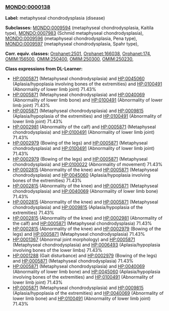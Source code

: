 
### [MONDO:0000138](http://purl.obolibrary.org/obo/MONDO_0000138)
**Label:** metaphyseal chondrodysplasia (disease)

**Subclasses:** [MONDO:0009594](http://purl.obolibrary.org/obo/MONDO_0009594) (metaphyseal chondrodysplasia, Kaitila type), [MONDO:0007983](http://purl.obolibrary.org/obo/MONDO_0007983) (Schmid metaphyseal chondrodysplasia), [MONDO:0009596](http://purl.obolibrary.org/obo/MONDO_0009596) (metaphyseal chondrodysplasia, Pena type), [MONDO:0009597](http://purl.obolibrary.org/obo/MONDO_0009597) (metaphyseal chondrodysplasia, Spahr type), 

**Corr. equiv. classes:** [Orphanet:2501](http://www.orpha.net/ORDO/Orphanet_2501), [Orphanet:166038](http://www.orpha.net/ORDO/Orphanet_166038), [Orphanet:174](http://www.orpha.net/ORDO/Orphanet_174), [OMIM:156500](http://purl.obolibrary.org/obo/OMIM_156500), [OMIM:250400](http://purl.obolibrary.org/obo/OMIM_250400), [OMIM:250300](http://purl.obolibrary.org/obo/OMIM_250300), [OMIM:250230](http://purl.obolibrary.org/obo/OMIM_250230), 

**Class expressions from DL-Learner:**

- [HP:0005871](http://purl.obolibrary.org/obo/HP_0005871) (Metaphyseal chondrodysplasia) and [HP:0045060](http://purl.obolibrary.org/obo/HP_0045060) (Aplasia/hypoplasia involving bones of the extremities) and [HP:0100491](http://purl.obolibrary.org/obo/HP_0100491) (Abnormality of lower limb joint) 71.43%
- [HP:0005871](http://purl.obolibrary.org/obo/HP_0005871) (Metaphyseal chondrodysplasia) and [HP:0040069](http://purl.obolibrary.org/obo/HP_0040069) (Abnormality of lower limb bone) and [HP:0100491](http://purl.obolibrary.org/obo/HP_0100491) (Abnormality of lower limb joint) 71.43%
- [HP:0005871](http://purl.obolibrary.org/obo/HP_0005871) (Metaphyseal chondrodysplasia) and [HP:0009815](http://purl.obolibrary.org/obo/HP_0009815) (Aplasia/hypoplasia of the extremities) and [HP:0100491](http://purl.obolibrary.org/obo/HP_0100491) (Abnormality of lower limb joint) 71.43%
- [HP:0002981](http://purl.obolibrary.org/obo/HP_0002981) (Abnormality of the calf) and [HP:0005871](http://purl.obolibrary.org/obo/HP_0005871) (Metaphyseal chondrodysplasia) and [HP:0100491](http://purl.obolibrary.org/obo/HP_0100491) (Abnormality of lower limb joint) 71.43%
- [HP:0002979](http://purl.obolibrary.org/obo/HP_0002979) (Bowing of the legs) and [HP:0005871](http://purl.obolibrary.org/obo/HP_0005871) (Metaphyseal chondrodysplasia) and [HP:0100491](http://purl.obolibrary.org/obo/HP_0100491) (Abnormality of lower limb joint) 71.43%
- [HP:0002979](http://purl.obolibrary.org/obo/HP_0002979) (Bowing of the legs) and [HP:0005871](http://purl.obolibrary.org/obo/HP_0005871) (Metaphyseal chondrodysplasia) and [HP:0100022](http://purl.obolibrary.org/obo/HP_0100022) (Abnormality of movement) 71.43%
- [HP:0002815](http://purl.obolibrary.org/obo/HP_0002815) (Abnormality of the knee) and [HP:0005871](http://purl.obolibrary.org/obo/HP_0005871) (Metaphyseal chondrodysplasia) and [HP:0045060](http://purl.obolibrary.org/obo/HP_0045060) (Aplasia/hypoplasia involving bones of the extremities) 71.43%
- [HP:0002815](http://purl.obolibrary.org/obo/HP_0002815) (Abnormality of the knee) and [HP:0005871](http://purl.obolibrary.org/obo/HP_0005871) (Metaphyseal chondrodysplasia) and [HP:0040069](http://purl.obolibrary.org/obo/HP_0040069) (Abnormality of lower limb bone) 71.43%
- [HP:0002815](http://purl.obolibrary.org/obo/HP_0002815) (Abnormality of the knee) and [HP:0005871](http://purl.obolibrary.org/obo/HP_0005871) (Metaphyseal chondrodysplasia) and [HP:0009815](http://purl.obolibrary.org/obo/HP_0009815) (Aplasia/hypoplasia of the extremities) 71.43%
- [HP:0002815](http://purl.obolibrary.org/obo/HP_0002815) (Abnormality of the knee) and [HP:0002981](http://purl.obolibrary.org/obo/HP_0002981) (Abnormality of the calf) and [HP:0005871](http://purl.obolibrary.org/obo/HP_0005871) (Metaphyseal chondrodysplasia) 71.43%
- [HP:0002815](http://purl.obolibrary.org/obo/HP_0002815) (Abnormality of the knee) and [HP:0002979](http://purl.obolibrary.org/obo/HP_0002979) (Bowing of the legs) and [HP:0005871](http://purl.obolibrary.org/obo/HP_0005871) (Metaphyseal chondrodysplasia) 71.43%
- [HP:0001367](http://purl.obolibrary.org/obo/HP_0001367) (Abnormal joint morphology) and [HP:0005871](http://purl.obolibrary.org/obo/HP_0005871) (Metaphyseal chondrodysplasia) and [HP:0006493](http://purl.obolibrary.org/obo/HP_0006493) (Aplasia/hypoplasia involving bones of the lower limbs) 71.43%
- [HP:0001288](http://purl.obolibrary.org/obo/HP_0001288) (Gait disturbance) and [HP:0002979](http://purl.obolibrary.org/obo/HP_0002979) (Bowing of the legs) and [HP:0005871](http://purl.obolibrary.org/obo/HP_0005871) (Metaphyseal chondrodysplasia) 71.43%
- [HP:0005871](http://purl.obolibrary.org/obo/HP_0005871) (Metaphyseal chondrodysplasia) and [HP:0040069](http://purl.obolibrary.org/obo/HP_0040069) (Abnormality of lower limb bone) and [HP:0045060](http://purl.obolibrary.org/obo/HP_0045060) (Aplasia/hypoplasia involving bones of the extremities) and [HP:0100491](http://purl.obolibrary.org/obo/HP_0100491) (Abnormality of lower limb joint) 71.43%
- [HP:0005871](http://purl.obolibrary.org/obo/HP_0005871) (Metaphyseal chondrodysplasia) and [HP:0009815](http://purl.obolibrary.org/obo/HP_0009815) (Aplasia/hypoplasia of the extremities) and [HP:0040069](http://purl.obolibrary.org/obo/HP_0040069) (Abnormality of lower limb bone) and [HP:0100491](http://purl.obolibrary.org/obo/HP_0100491) (Abnormality of lower limb joint) 71.43%


